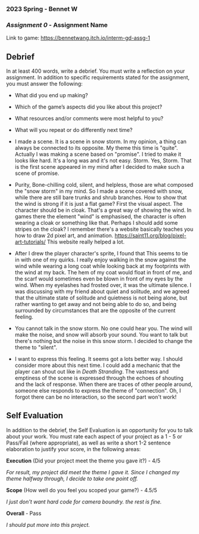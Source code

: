 ### **2023 Spring** - Bennet W
### *Assignment 0* - Assignment Name
Link to game: https://bennetwang.itch.io/interm-gd-assg-1


## **Debrief**
In at least 400 words, write a debrief. You must write a reflection on your assignment. In addition to specific requirements stated for the assignment, you must answer the following:

- What did you end up making?
- Which of the game’s aspects did you like about this project?
- What resources and/or comments were most helpful to you?
- What will you repeat or do differently next time?

- I made a scene. It is a scene in snow storm. In my opinion, a thing can always be connected to its opposite. My theme this time is "quite". Actually I was making a scene based on "promise". I tried to make it looks like hard. It's a long was and it's not easy. Storm. Yes, Storm. That is the first scene appeared in my mind after I decided to make such a scene of promise.
- Purity, Bone-chilling cold, silent, and helpless, those are what composed the "snow storm" in my mind. So I made a scene covered with snow, while there are still bare trunks and shrub branches. How to show that the wind is strong if it is just a flat game? First the visual aspect. The character should be in cloak. That's a great way of showing the wind. In games there the element "wind" is emphasised, the character is often wearing a cloak or something like that. Perhaps I should add some stripes on the cloak? I remember there's a website basically teaches you how to draw 2d pixel art, and animation. https://saint11.org/blog/pixel-art-tutorials/ This website really helped a lot.
- After I drew the player character's sprite, I found that This seems to tie in with one of my quirks. I really enjoy walking in the snow against the wind while wearing a long coat while looking back at my footprints with the wind at my back. The hem of my coat would float in front of me, and the scarf would sometimes even be blown in front of my eyes by the wind. When my eyelashes had frosted over, it was the ultimate silence. I was discussing with my friend about quiet and solitude, and we agreed that the ultimate state of solitude and quietness is not being alone, but rather wanting to get away and not being able to do so, and being surrounded by circumstances that are the opposite of the current feeling.
- You cannot talk in the snow storm. No one could hear you. The wind will make the noise, and snow will absorb your sound. You want to talk but there's nothing but the noise in this snow storm. I decided to change the theme to "silent".
- I want to express this feeling. It seems got a lots better way. I should consider more about this next time. I could add a mechanic that the player can shout out like in _Death Stranding_. The vastness and emptiness of the scene is expressed through the echoes of shouting and the lack of response. When there are traces of other people around, someone else responds to express the theme of "connection". Oh, I forgot there can be no interaction, so the second part won't work!


## **Self Evaluation**
In addition to the debrief, the Self Evaluation is an opportunity for you to talk about your work. You must rate each aspect of your project as a 1 - 5 or Pass/Fail (where appropriate), as well as write a short 1-2 sentence elaboration to justify your score, in the following areas:


**Execution** (Did your project meet the theme you gave it?) - 4/5

*For result, my project did meet the theme I gave it. Since I changed my theme halfway through, I decide to take one point off.*


**Scope** (How well do you feel you scoped your game?) - 4.5/5


*I just don't want hard code for camera boundry. the rest is fine.*


**Overall** - Pass


*I should put more into this project.*
